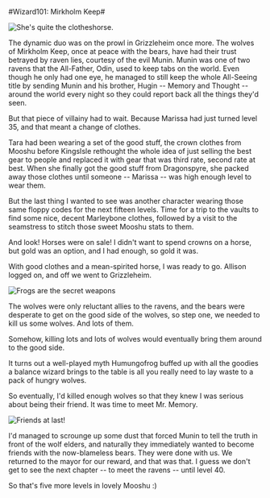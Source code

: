 #Wizard101: Mirkholm Keep#

![She's quite the clotheshorse.](http://westkarana.com/wp-content/uploads/2009/11/WizardGraphicalClient-2009-11-21-17-07-31-90.jpg "She's quite the clotheshorse.")

The dynamic duo was on the prowl in Grizzleheim once more. The wolves of Mirkholm Keep, once at peace with the bears, have had their trust betrayed by raven lies, courtesy of the evil Munin. Munin was one of two ravens that the All-Father, Odin, used to keep tabs on the world. Even though he only had one eye, he managed to still keep the whole All-Seeing title by sending Munin and his brother, Hugin -- Memory and Thought -- around the world every night so they could report back all the things they'd seen.

But that piece of villainy had to wait. Because Marissa had just turned level 35, and that meant a change of clothes.

Tara had been wearing a set of the good stuff, the crown clothes from Mooshu before KingsIsle rethought the whole idea of just selling the best gear to people and replaced it with gear that was third rate, second rate at best. When she finally got the good stuff from Dragonspyre, she packed away those clothes until someone -- Marissa -- was high enough level to wear them.

But the last thing I wanted to see was another character wearing those same floppy codes for the next fifteen levels. Time for a trip to the vaults to find some nice, decent Marleybone clothes, followed by a visit to the seamstress to stitch those sweet Mooshu stats to them.

And look! Horses were on sale! I didn't want to spend crowns on a horse, but gold was an option, and I had enough, so gold it was.

With good clothes and a mean-spirited horse, I was ready to go. Allison logged on, and off we went to Grizzleheim.

![Frogs are the secret weapons](http://westkarana.com/wp-content/uploads/2009/11/WizardGraphicalClient-2009-11-21-17-40-20-74.jpg "Frogs are the secret weapons")

The wolves were only reluctant allies to the ravens, and the bears were desperate to get on the good side of the wolves, so step one, we needed to kill us some wolves. And lots of them.

Somehow, killing lots and lots of wolves would eventually bring them around to the good side.

It turns out a well-played myth Humungofrog buffed up with all the goodies a balance wizard brings to the table is all you really need to lay waste to a pack of hungry wolves.

So eventually, I'd killed enough wolves so that they knew I was serious about being their friend. It was time to meet Mr. Memory.

![Friends at last!](http://westkarana.com/wp-content/uploads/2009/11/WizardGraphicalClient-2009-11-21-18-47-49-61.jpg "Friends at last!")

I'd managed to scrounge up some dust that forced Munin to tell the truth in front of the wolf elders, and naturally they immediately wanted to become friends with the now-blameless bears. They were done with us. We returned to the mayor for our reward, and that was that. I guess we don't get to see the next chapter -- to meet the ravens -- until level 40.

So that's five more levels in lovely Mooshu :)

